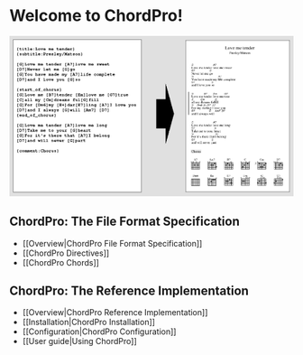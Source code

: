 # Welcome to ChordPro!

![](images/love-me-tender-small.png)

## ChordPro: The File Format Specification
* [[Overview|ChordPro File Format Specification]]
* [[ChordPro Directives]]
* [[ChordPro Chords]]

## ChordPro: The Reference Implementation
* [[Overview|ChordPro Reference Implementation]]
* [[Installation|ChordPro Installation]]
* [[Configuration|ChordPro Configuration]]
* [[User guide|Using ChordPro]]
